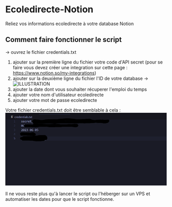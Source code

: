 # Ecoledirecte-Notion
Reliez vos informations ecoledirecte à votre database Notion

## Comment faire fonctionner le script
-> ouvrez le fichier credentials.txt
1. ajouter sur la première ligne du fichier votre code d'API secret (pour se faire vous devez créer une integration sur cette page : https://www.notion.so/my-integrations)
2. ajouter sur la deuxième ligne du fichier l'ID de votre database -> ![ILLUSTRATION](https://files.readme.io/62e5027-notion_database_id.png)
3. ajouter la date dont vous souhaiter récuperer l'emploi du temps
4. ajouter votre nom d'utilisateur ecoledirecte
5. ajouter votre mot de passe ecoledirecte

Votre fichier credentials.txt doit être semblable à cela :
![ILLUSTRATION](tutorial.png)

Il ne vous reste plus qu'à lancer le script ou l'héberger sur un VPS et automatiser les dates pour que le script fonctionne.
